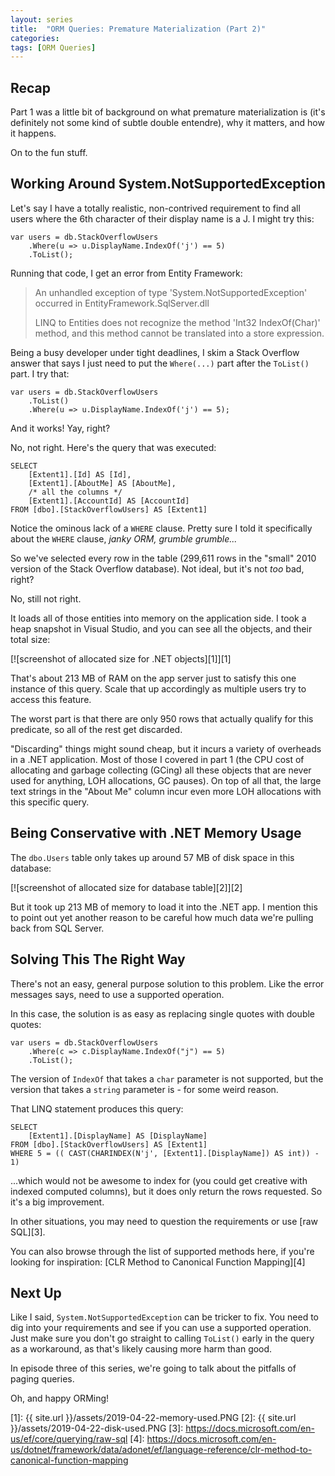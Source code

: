 ```yaml
---
layout: series
title:  "ORM Queries: Premature Materialization (Part 2)"
categories: 
tags: [ORM Queries]
---
```


## Recap

Part 1 was a little bit of background on what premature materialization is (it's definitely not some kind of subtle double entendre), why it matters, and how it happens.

On to the fun stuff.

## Working Around System.NotSupportedException

Let's say I have a totally realistic, non-contrived requirement to find all users where the 6th character of their display name is a J.  I might try this:

    var users = db.StackOverflowUsers
        .Where(u => u.DisplayName.IndexOf('j') == 5)
        .ToList();

Running that code, I get an error from Entity Framework:

> An unhandled exception of type 'System.NotSupportedException' occurred in EntityFramework.SqlServer.dll
> 
> LINQ to Entities does not recognize the method 'Int32 IndexOf(Char)' method, and this method cannot be translated into a store expression.

Being a busy developer under tight deadlines, I skim a Stack Overflow answer that says I just need to put the `Where(...)` part after the `ToList()` part.  I try that:

    var users = db.StackOverflowUsers
        .ToList()
        .Where(u => u.DisplayName.IndexOf('j') == 5);

And it works!  Yay, right?  

No, not right.  Here's the query that was executed:

    SELECT 
        [Extent1].[Id] AS [Id], 
        [Extent1].[AboutMe] AS [AboutMe], 
        /* all the columns */
        [Extent1].[AccountId] AS [AccountId]
    FROM [dbo].[StackOverflowUsers] AS [Extent1]

Notice the ominous lack of a `WHERE` clause.  Pretty sure I told it specifically about the `WHERE` clause, *janky ORM, grumble grumble...*

So we've selected every row in the table (299,611 rows in the "small" 2010 version of the Stack Overflow database).  Not ideal, but it's not *too* bad, right?  

No, still not right.

It loads all of those entities into memory on the application side.  I took a heap snapshot in Visual Studio, and you can see all the objects, and their total size:

[![screenshot of allocated size for .NET objects][1]][1]

That's about 213 MB of RAM on the app server just to satisfy this one instance of this query.  Scale that up accordingly as multiple users try to access this feature.

The worst part is that there are only 950 rows that actually qualify for this predicate, so all of the rest get discarded.

"Discarding" things might sound cheap, but it incurs a variety of overheads in a .NET application.  Most of those I covered in part 1 (the CPU cost of allocating and garbage collecting (GCing) all these objects that are never used for anything, LOH allocations, GC pauses).  On top of all that, the large text strings in the "About Me" column incur even more LOH allocations with this specific query.

## Being Conservative with .NET Memory Usage

The `dbo.Users` table only takes up around 57 MB of disk space in this database:

[![screenshot of allocated size for database table][2]][2]

But it took up 213 MB of memory to load it into the .NET app.  I mention this to point out yet another reason to be careful how much data we're pulling back from SQL Server.

## Solving This The Right Way

There's not an easy, general purpose solution to this problem.  Like the error messages says, need to use a supported operation.  

In this case, the solution is as easy as replacing single quotes with double quotes:

    var users = db.StackOverflowUsers
        .Where(c => c.DisplayName.IndexOf("j") == 5)
        .ToList();

The version of `IndexOf` that takes a `char` parameter is not supported, but the version that takes a `string` parameter is - for some weird reason.

That LINQ statement produces this query:

    SELECT 
        [Extent1].[DisplayName] AS [DisplayName]
    FROM [dbo].[StackOverflowUsers] AS [Extent1]
    WHERE 5 = (( CAST(CHARINDEX(N'j', [Extent1].[DisplayName]) AS int)) - 1)

...which would not be awesome to index for (you could get creative with indexed computed columns), but it does only return the rows requested.  So it's a big improvement.

In other situations, you may need to question the requirements or use [raw SQL][3].

You can also browse through the list of supported methods here, if you're looking for inspiration: [CLR Method to Canonical Function Mapping][4]

## Next Up

Like I said, `System.NotSupportedException` can be tricker to fix.  You need to dig into your requirements and see if you can use a supported operation.  Just make sure you don't go straight to calling `ToList()` early in the query as a workaround, as that's likely causing more harm than good.

In episode three of this series, we're going to talk about the pitfalls of paging queries.

Oh, and happy ORMing!

[1]: {{ site.url }}/assets/2019-04-22-memory-used.PNG
[2]: {{ site.url }}/assets/2019-04-22-disk-used.PNG
[3]: https://docs.microsoft.com/en-us/ef/core/querying/raw-sql
[4]: https://docs.microsoft.com/en-us/dotnet/framework/data/adonet/ef/language-reference/clr-method-to-canonical-function-mapping